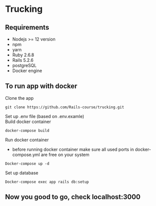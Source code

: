 # Trucking

## Requirements
* Nodejs >= 12 version
* npm
* yarn
* Ruby 2.6.8
* Rails 5.2.6
* postgreSQL
* Docker engine

## To run app with docker
Clone the app
```
git clone https://github.com/Rails-course/trucking.git
```
Set up .env file (based on .env.examle) \
Build docker container
```
docker-compose build
```
Run docker container
- before running docker container make sure all used ports in docker-compose.yml are free on your system
```
Docker-compose up -d
```
Set up database
```
Docker-compose exec app rails db:setup
```
## Now you good to go, check localhost:3000